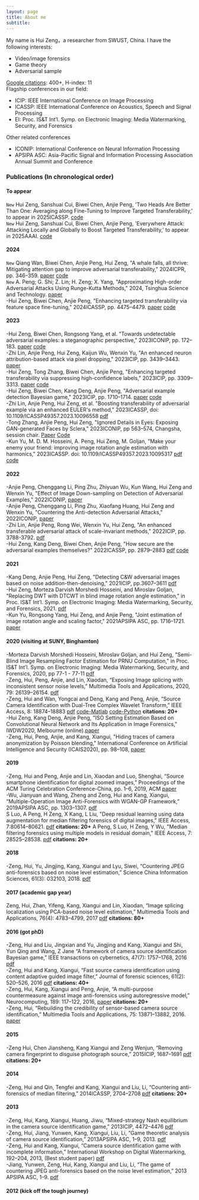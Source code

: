 ```yaml
---
layout: page
title: About me
subtitle: 
---
```


My name is Hui Zeng，a researcher from SWUST, China. I have the following interests:  
- Video/image forensics
- Game theory
- Adversarial sample

[Google citations](https://scholar.google.ca/citations?user=__LlM6MAAAAJ): 400+, H-index: 11  
Flagship conferences in our field:  
- ICIP: IEEE International Conference on Image Processing
- ICASSP: IEEE International Conference on Acoustics, Speech and Signal Processing
- EI: Proc. IS&T Int’l. Symp. on Electronic Imaging: Media Watermarking, Security, and Forensics

Other related conferences
- ICONIP: International Conference on Neural Information Processing
- APSIPA ASC: Asia-Pacific Signal and Information Processing Association Annual Summit and Conference

### Publications (In chronological order)
#### To appear 
`New` Hui Zeng, Sanshuai Cui, Biwei Chen, Anjie Peng, 'Two Heads Are Better Than One: Averaging along Fine-Tuning to Improve Targeted Transferability,' to appear in 2025ICASSP. [code](https://github.com/zengh5/Avg_FT)  
`New` Hui Zeng, Sanshuai Cui, Biwei Chen, Anjie Peng, 'Everywhere Attack: Attacking Locally and Globally to Boost Targeted Transferability,' to appear in 2025AAAI. [code](https://github.com/zengh5/Everywhere_Attack)

#### 2024
`New` Qiang Wan, Biwei Chen, Anjie Peng, Hui Zeng, "A whale falls, all thrive: Mitigating attention gap to improve adversarial transferability," 2024ICPR, pp. 346–359. [paper](https://link.springer.com/chapter/10.1007/978-3-031-78312-8_23) [code](https://github.com/britney-code/EIT-attack)  
`New` A. Peng; G. Shi; Z. Lin; H. Zeng; X. Yang, "Approximating High-order Adversarial Attacks Using Runge-Kutta Methods," 2024, Tsinghua Science and Technology. [paper](https://www.sciopen.com/article/10.26599/TST.2024.9010154)   
-Hui Zeng, Biwei Chen, Anjie Peng, "Enhancing targeted transferability via feature space fine-tuning," 2024ICASSP, pp. 4475–4479. [paper](https://ieeexplore.ieee.org/document/10446654) [code](https://github.com/zengh5/TA_feature_FT)  

#### 2023
-Hui Zeng, Biwei Chen, Rongsong Yang, et al. "Towards undetectable adversarial examples: a steganographic perspective," 2023ICONIP, pp. 172–183. [paper](https://link.springer.com/chapter/10.1007/978-981-99-8070-3_14) [code](https://github.com/zengh5/Undetectable-attack)  
-Zhi Lin, Anjie Peng, Hui Zeng, Kaijun Wu, Wenxin Yu, "An enhanced neuron attribution-based attack via pixel dropping," 2023ICIP, pp. 3439–3443. [paper](https://ieeexplore.ieee.org/document/10222034)  
-Hui Zeng, Tong Zhang, Biwei Chen, Anjie Peng, "Enhancing targeted transferability via suppressing high-confidence labels," 2023ICIP, pp. 3309–3313. [paper](https://ieeexplore.ieee.org/document/10222841) [code](https://github.com/zengh5/Transferable_targeted_attack)  
-Hui Zeng, Biwei Chen, Kang Deng, Anjie Peng, "Adversarial example detection Bayesian game," 2023ICIP, pp. 1710–1714. [paper](https://ieeexplore.ieee.org/document/10222129) [code](https://github.com/zengh5/AED_BGame)  
-Zhi Lin, Anjie Peng, Hui Zeng, et al. "Boosting transferability of adversarial example via an enhanced EULER's method," 2023ICASSP, doi: 10.1109/ICASSP49357.2023.10096558 [pdf](https://ieeexplore.ieee.org/document/10096558/)  
-Tong Zhang, Anjie Peng, Hui Zeng, "Ignored Details in Eyes: Exposing GAN-generated Faces by Sclera," 2023ICONIP, pp 563–574, Changsha, session chair. [Paper](https://link.springer.com/chapter/10.1007/978-981-99-8073-4_43)  [Code](https://github.com/10961020/Deepfake-detector-based-on-blood-vessels)  
-Kun Yu, M. D. M. Hosseini, A. Peng, Hui Zeng, M. Goljan, "Make your enemy your friend: improving image rotation angle estimation with harmonics," 2023ICASSP. doi: 10.1109/ICASSP49357.2023.10095317 [pdf](https://ieeexplore.ieee.org/document/10095317/) [code](https://github.com/zengh5/Rotation_angle_estimation_harmonic)

#### 2022
-Anjie Peng, Chenggang Li, Ping Zhu, Zhiyuan Wu, Kun Wang, Hui Zeng and Wenxin Yu, "Effect of Image Down-sampling on Detection of Adversarial Examples," 2022ICONIP, [paper](https://doi.org/10.1007/978-981-99-1639-9_46)  
-Anjie Peng, Chenggang Li, Ping Zhu, Xiaofang Huang, Hui Zeng and Wenxin Yu, "Countering the Anti-detection Adversarial Attacks," 2022ICONIP, [paper](https://doi.org/10.1007/978-981-99-1639-9_41)  
-Zhi Lin, Anjie Peng, Rong Wei, Wenxin Yu, Hui Zeng, "An enhanced transferable adversarial attack of scale-invariant methods," 2022ICIP, pp. 3788-3792. [pdf](https://ieeexplore.ieee.org/document/9897429/)  
-Hui Zeng, Kang Deng, Biwei Chen, Anjie Peng, "How secure are the adversarial examples themselves?" 2022ICASSP, pp. 2879–2883 [pdf](https://ieeexplore.ieee.org/document/9747206) [code](https://github.com/zengh5/adversarial-example-security)  

#### 2021
-Kang Deng, Anjie Peng, Hui Zeng, "Detecting C&W adversarial images based on noise addition-then-denoising," 2021ICIP, pp.3607–3611 [pdf](https://ieeexplore.ieee.org/document/9506804/)  
-Hui Zeng, Morteza Darvish Morshedi Hosseini, and Miroslav Goljan, "Replacing DWT with DTCWT in blind image rotation angle estimation," in Proc. IS&T Int’l. Symp. on Electronic Imaging: Media Watermarking, Security, and Forensics, 2021. [pdf](https://library.imaging.org/ei/articles/33/4/art00006)  
-Kun Yu, Rongsong Yang, Hui Zeng, and Anjie Peng, "Joint estimation of image rotation angle and scaling factor," 2021APSIPA ASC, pp. 1716–1721. [paper](https://ieeexplore.ieee.org/document/9689589)

#### 2020 (visiting at SUNY, Binghamton)
-Morteza Darvish Morshedi Hosseini, Miroslav Goljan, and Hui Zeng, "Semi-Blind Image Resampling Factor Estimation for PRNU Computation," in Proc. IS&T Int’l. Symp. on Electronic Imaging: Media Watermarking, Security, and Forensics, 2020, pp 77-1 - 77-11 [pdf](https://library.imaging.org/ei/articles/32/4/art00008)  
-Zeng, Hui, Peng, Anjie, and Lin, Xiaodan, “Exposing Image splicing with inconsistent sensor noise levels,” Multimedia Tools and Applications, 2020, 79: 26139–26154. [pdf](https://link.springer.com/article/10.1007/s11042-020-09280-z)  
-Zeng, Hui and Wan, Yongcai and Deng, Kang and Peng, Anjie, “Source Camera Identification with Dual-Tree Complex Wavelet Transform,” IEEE Access, 8: 18874–18883 [pdf](https://ieeexplore.ieee.org/document/8966247) [code-Matlab](https://github.com/zengh5/SCI_DTCWT) [code-Python](https://github.com/zengh5/SCI_DTCWT_python) **citations: 20+**  
-Hui Zeng, Kang Deng, Anjie Peng, "ISO Setting Estimation Based on Convolutional Neural Network and Its Application in Image Forensics," IWDW2020, Melbourne (online).[paper](https://doi.org/10.1007/978-3-030-69449-4_17)    
-Zeng, Hui, Peng, Anjie, and Kang, Xiangui, "Hiding traces of camera anonymization by Poisson blending," International Conference on Artificial Intelligence and Security (ICAIS2020), pp. 98–108, [paper](https://link.springer.com/chapter/10.1007/978-3-030-57881-7_9)

#### 2019
-Zeng, Hui and Peng, Anjie and Lin, Xiaodan and Luo, Shenghai, “Source smartphone identification for digital zoomed images,” Proceedings of the ACM Turing Celebration Conference-China, pp. 1–6, 2019, ACM [paper](https://doi.org/10.1145/3321408.3326686)  
-Wu, Jianyuan and Wang, Zheng and Zeng, Hui and Kang, Xiangui, “Multiple-Operation Image Anti-Forensics with WGAN-GP Framework,” 2019APSIPA ASC, pp. 1303–1307. [pdf](https://ieeexplore.ieee.org/document/9023173)  
S Luo, A Peng, H Zeng, X Kang, L Liu, "Deep residual learning using data augmentation for median filtering forensics of digital images," IEEE Access, 7:80614–80621. [pdf](https://ieeexplore.ieee.org/document/8736870) **citations: 20+** 
A Peng, S Luo, H Zeng, Y Wu, "Median filtering forensics using multiple models in residual domain," IEEE Access, 7: 28525–28538. [pdf](https://ieeexplore.ieee.org/document/8635456)  **citations: 20+**  

#### 2018 
-Zeng, Hui, Yu, Jingjing, Kang, Xiangui and Lyu, Siwei, “Countering JPEG anti-forensics based on noise level estimation,” Science China Information Sciences, 61(3): 032103, 2018. [pdf](https://link.springer.com/article/10.1007/s11432-016-0426-1)  

#### 2017 (academic gap year)
Zeng, Hui, Zhan, Yifeng, Kang, Xiangui and Lin, Xiaodan, “Image splicing localization using PCA-based noise level estimation,” Multimedia Tools and Applications, 76(4): 4783–4799, 2017 [pdf](https://link.springer.com/article/10.1007/s11042-016-3712-8) **citations: 80+**

#### 2016 (got phD)
-Zeng, Hui and Liu, Jingxian and Yu, Jingjing and Kang, Xiangui and Shi, Yun Qing and Wang, Z Jane “A framework of camera source identification Bayesian game,” IEEE transactions on cybernetics, 47(7): 1757–1768, 2016 [pdf](https://ieeexplore.ieee.org/document/7469854/)  
-Zeng, Hui and Kang, Xiangui, “Fast source camera identification using content adaptive guided image filter,” Journal of forensic sciences, 61(2): 520–526, 2016 [pdf](https://onlinelibrary.wiley.com/doi/pdf/10.1111/1556-4029.13017) **citations: 40+**   
-Zeng, Hui, Kang, Xiangui and Peng, Anjie, “A multi-purpose countermeasure against image anti-forensics using autoregressive model,” Neurocomputing, 189: 117–122, 2016, [paper](https://doi.org/10.1016/j.neucom.2015.12.089) **citations: 20+**  
-Zeng, Hui, “Rebuilding the credibility of sensor-based camera source identification,” Multimedia Tools and Applications, 75: 13871–13882, 2016. [paper](https://link.springer.com/article/10.1007/s11042-015-3072-9)  

#### 2015
-Zeng Hui, Chen Jiansheng, Kang Xiangui and Zeng Wenjun, “Removing camera fingerprint to disguise photograph source,” 2015ICIP, 1687–1691 [pdf](https://ieeexplore.ieee.org/document/7351088/) **citations: 20+**  

#### 2014
-Zeng, Hui and Qin, Tengfei and Kang, Xiangui and Liu, Li, “Countering anti-forensics of median filtering,” 2014ICASSP, 2704–2708 [pdf](https://ieeexplore.ieee.org/document/6854091) **citations: 20+**  

#### 2013
-Zeng, Hui, Kang, Xiangui, Huang, Jiwu, “Mixed-strategy Nash equilibrium in the camera source identification game,” 2013ICIP, 4472–4476 [pdf](https://ieeexplore.ieee.org/document/6738921/)  
-Zeng, Hui, Jiang, Yunwen, Kang, Xiangui, Liu, Li, “Game theoretic analysis of camera source identification,” 2013APSIPA ASC, 1–9, 2013. [pdf](https://ieeexplore.ieee.org/document/6694150)    
-Zeng, Hui and Kang, Xiangui, “Camera source identification game with incomplete information,” International Workshop on Digital Watermarking, 192–204, 2013, (Best student paper) [pdf](https://link.springer.com/chapter/10.1007/978-3-662-43886-2_14)  
-Jiang, Yunwen, Zeng, Hui, Kang, Xiangui and Liu, Li, “The game of countering JPEG anti-forensics based on the noise level estimation,” 2013 APSIPA ASC, 1–9. [pdf](https://ieeexplore.ieee.org/document/6694156)

#### 2012 (kick off the tough journey)
